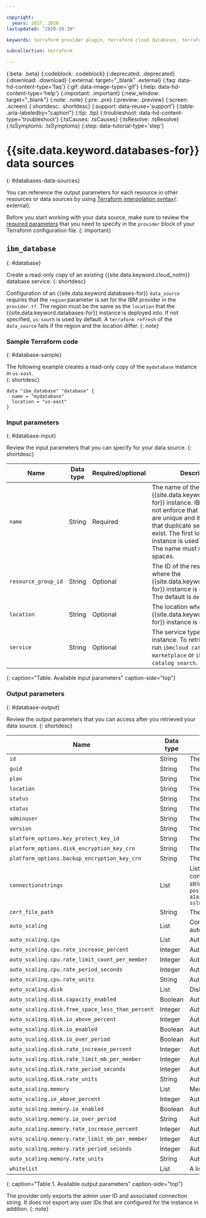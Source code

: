 ```yaml
---

copyright:
  years: 2017, 2020
lastupdated: "2020-10-30"

keywords: terraform provider plugin, terraform cloud databases, terraform databases, terraform postgres, terraform mysql, terraform compose

subcollection: terraform

---
```


{:beta: .beta}
{:codeblock: .codeblock}
{:deprecated: .deprecated}
{:download: .download}
{:external: target="_blank" .external}
{:faq: data-hd-content-type='faq'}
{:gif: data-image-type='gif'}
{:help: data-hd-content-type='help'}
{:important: .important}
{:new_window: target="_blank"}
{:note: .note}
{:pre: .pre}
{:preview: .preview}
{:screen: .screen}
{:shortdesc: .shortdesc}
{:support: data-reuse='support'}
{:table: .aria-labeledby="caption"}
{:tip: .tip}
{:troubleshoot: data-hd-content-type='troubleshoot'}
{:tsCauses: .tsCauses}
{:tsResolve: .tsResolve}
{:tsSymptoms: .tsSymptoms}
{:step: data-tutorial-type='step'}

# {{site.data.keyword.databases-for}} data sources 
{: #databases-data-sources}

You can reference the output parameters for each resource in other resources or data sources by using [Terraform interpolation syntax](https://www.terraform.io/docs/configuration-0-11/interpolation.html){: external}. 

Before you start working with your data source, make sure to review the [required parameters](/docs/terraform?topic=terraform-provider-reference#required-parameters) that you need to specify in the `provider` block of your Terraform configuration file. 
{: important}

## `ibm_database`
{: #database}

Create a read-only copy of an existing {{site.data.keyword.cloud_notm}} database service. 
{: shortdesc}

Configuration of an {{site.data.keyword.databases-for}} `data_source` requires that the `region` parameter is set for the IBM provider in the `provider.tf`. The region must be the same as the `location` that the {{site.data.keyword.databases-for}} instance is deployed into. If not specified, `us-south` is used by default. A `terraform refresh` of the `data_source` fails if the region and the location differ.
{: note}

### Sample Terraform code
{: #database-sample}

The following example creates a read-only copy of the `mydatabase` instance in `us-east`.  
{: shortdesc}

```
data "ibm_database" "database" {
  name = "mydatabase"
  location = "us-east"
}
```

### Input parameters
{: #database-input}

Review the input parameters that you can specify for your data source. 
{: shortdesc}

|Name|Data type|Required/optional|Description|
|----|-----------|------|--------|
|`name`|String|Required|The name of the {{site.data.keyword.databases-for}} instance. IBM Cloud does not enforce that service names are unique and it is possible that duplicate service names exist. The first located service instance is used by Terraform. The name must not include spaces.|
| `resource_group_id`| String | Optional | The ID of the resource group where the {{site.data.keyword.databases-for}} instance is deployed into. The default is `default`. |
|`location` | String | Optional | The location where the {{site.data.keyword.databases-for}} instance is deployed into. |
|`service` | String | Optional| The service type of the instance. To retrieve this value, run `ibmcloud catalog service-marketplace` or `ibmcloud catalog search`.  |
{: caption="Table. Available input parameters" caption-side="top"}


### Output parameters
{: #database-output}

Review the output parameters that you can access after you retrieved your data source. 
{: shortdesc}

|Name|Data type|Description|
|----|-----------|----------|
|`id`|String|The CRN of the {{site.data.keyword.databases-for}} instance.  |
|`guid`|String|The unique identifier of the {{site.data.keyword.databases-for}} instance.|
|`plan`|String| The service plan of the {{site.data.keyword.databases-for}} instance.|
|`location`|String| The location where the {{site.data.keyword.databases-for}} instance is deployed into. |
|`status`|String| The status of the {{site.data.keyword.databases-for}} instance. |
|`status`|String| The status of resource instance.|
|`adminuser`|String| The user ID of the default administration user for the database, such as `admin` or `root`. |
|`version`|String|The database version.|
|`platform_options.key_protect_key_id`| String | The CRN of key protect key. |
|`platform_options.disk_encryption_key_crn`| String | The CRN of disk encryption key. |
|`platform_options.backup_encryption_key_crn`| String | The CRN of backup encryption key. |
|`connectionstrings` |List| List of connection strings by userid for the database. For information about how to use connection strings, see the [documentation](/docs/databases-for-postgresql?topic=databases-for-postgresql-connection-strings). The results are returned in pairs of the userid and string: `connectionstrings.1.name = admin connectionstrings.1.string = postgres://admin:$PASSWORD@12345aa1-1111-1111-a1aa-a1aaa11aa1a1.a1a1a111a1a11a1a111a111a1a111a111.databases.appdomain.cloud:32554/ibmclouddb?sslmode=verify-full`|
|`cert_file_path`|String| The absolute path to certificate PEM file.|
|`auto_scaling`|List|Configure rules to allow your database to automatically increase its resources. Single block of autoscaling is allowed at once.|
|`auto_scaling.cpu`|List|Autoscaling CPU.|
|`auto_scaling.cpu.rate_increase_percent`|Integer|Auto scaling rate in increase percent.|
|`auto_scaling.cpu.rate_limit_count_per_member`|Integer|Auto scaling rate limit in count per number.|
|`auto_scaling.cpu.rate_period_seconds`|Integer|Auto scaling rate in period seconds.|
|`auto_scaling.cpu.rate_units`|String|Auto scaling rate in units.|
|`auto_scaling.disk`|List|Disk auto scaling.|
|`auto_scaling.disk.capacity_enabled`|Boolean|Auto scaling scalar enables or disables the scalar capacity.|
|`auto_scaling.disk.free_space_less_than_percent`|Integer|Auto scaling scalar capacity free space less than percent.|
|`auto_scaling.disk.io_above_percent`|Integer|Auto scaling scalar I/O utilization above percent.|
|`auto_scaling.disk.io_enabled`|Boolean|Auto scaling scalar I/O utilization enabled.|
|`auto_scaling.disk.io_over_period`|Boolean|Auto scaling scalar I/O utilization over period.|
|`auto_scaling.disk.rate_increase_percent`|Integer|Auto scaling rate increase percent.|
|`auto_scaling.disk.rate_limit_mb_per_member`|Integer|Auto scaling rate limit in megabytes per member.|
|`auto_scaling.disk.rate_period_seconds`|Integer|Auto scaling rate period in seconds.|
|`auto_scaling.disk.rate_units`|String|Auto scaling rate in units.|
|`auto_scaling.memory`|List|Memory Auto Scaling.|
|`auto_scaling.io_above_percent`|Integer|Auto scaling scalar I/O utilization above percent.|
|`auto_scaling.memory.io_enabled`|Boolean|Auto scaling scalar I/O utilization enabled.|
|`auto_scaling.memory.io_over_period`|String|Auto scaling scalar I/O utilization over period.|
|`auto_scaling.memory.rate_increase_percent`|Integer|Auto scaling rate in increase percent.|
|`auto_scaling.memory.rate_limit_mb_per_member`|Integer|Auto scaling rate limit in megabytes per member.|
|`auto_scaling.memory.rate_period_seconds`|Integer|Auto scaling rate period in seconds.|
|`auto_scaling.memory.rate_units`|String|Auto scaling rate in units.|
|`whitelist`|List| A list of whitelisted IP addresses or ranges.|
{: caption="Table 1. Available output parameters" caption-side="top"}

The provider only exports the admin user ID and associated connection string. It does not export any user IDs that are configured for the instance in addition. 
{: note}
